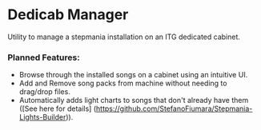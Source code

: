 # Dedicab Manager
Utility to manage a stepmania installation on an ITG dedicated cabinet.

### Planned Features:
* Browse through the installed songs on a cabinet using an intuitive UI.
* Add and Remove song packs from machine without needing to drag/drop files.
* Automatically adds light charts to songs that don't already have them ([See here for details] (https://github.com/StefanoFiumara/Stepmania-Lights-Builder)).

